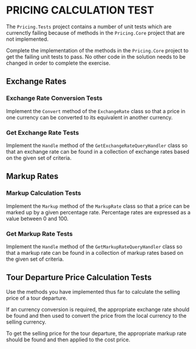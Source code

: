 PRICING CALCULATION TEST
========================

The `Pricing.Tests` project contains a number of unit tests which are currenctly failing because of methods in the `Pricing.Core` project that are not implemented.  

Complete the implementation of the methods in the `Pricing.Core` project to get the failing unit tests to pass.  No other code in the solution needs to be changed in order to complete the exercise.

Exchange Rates
--------------

### Exchange Rate Conversion Tests
Implement the `Convert` method of the `ExchangeRate` class so that a price in one currency can be converted to its equivalent in another currency.

### Get Exchange Rate Tests
Implement the `Handle` method of the `GetExchangeRateQueryHandler` class so that an exchange rate can be found in a collection of exchange rates based on the given set of criteria.

Markup Rates
------------

### Markup Calculation Tests
Implement the `Markup` method of the `MarkupRate` class so that a price can be marked up by a given percentage rate.  Percentage rates are expressed as a value between 0 and 100.

### Get Markup Rate Tests
Implement the `Handle` method of the `GetMarkupRateQueryHandler` class so that a markup rate can be found in a collection of markup rates based on the given set of criteria.

Tour Departure Price Calculation Tests
--------------------------------------

Use the methods you have implemented thus far to calculate the selling price of a tour departure.

If an currency conversion is required, the appropriate exchange rate should be found and then used to convert the price from the local currency to the selling currency.

To get the selling price for the tour departure, the appropriate markup rate should be found and then applied to the cost price.
